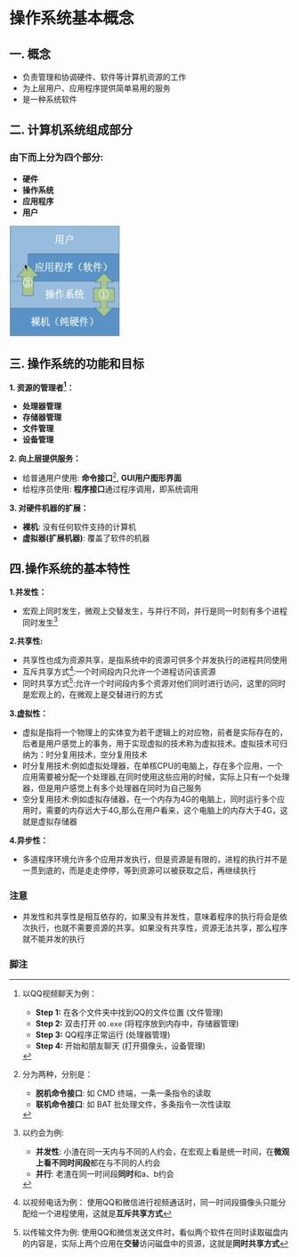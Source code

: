 # 操作系统基本概念

## 一. 概念  
- 负责管理和协调硬件、软件等计算机资源的工作  
- 为上层用户、应用程序提供简单易用的服务  
- 是一种系统软件

## 二. 计算机系统组成部分
### 由下而上分为四个部分:
- **硬件**
- **操作系统**
- **应用程序**
- **用户**

<img src="img/组成.png" width="200" height="200" />


## 三. 操作系统的功能和目标
**1. 资源的管理者[^exemple1]：**  
- **处理器管理** 
- **存储器管理**
- **文件管理**  
- **设备管理**

**2. 向上层提供服务：**  
- 给普通用户使用: **命令接口**[^命令接口], **GUI用户图形界面**  
- 给程序员使用: **程序接口**通过程序调用，即系统调用

**3. 对硬件机器的扩展：**  
- **裸机**: 没有任何软件支持的计算机  
- **虚拟器(扩展机器)**: 覆盖了软件的机器

## 四.操作系统的基本特性
**1.并发性：**  
- 宏观上同时发生，微观上交替发生，与并行不同，并行是同一时刻有多个进程同时发生[^exemple2]

**2.共享性:**
- 共享性也成为资源共享，是指系统中的资源可供多个并发执行的进程共同使用
- 互斥共享方式[^exemple3]:一个时间段内只允许一个进程访问该资源
- 同时共享方式[^exemple4]:允许一个时间段内多个资源对他们同时进行访问，这里的同时是宏观上的，在微观上是交替进行的方式

**3.虚拟性：**
- 虚拟是指将一个物理上的实体变为若干逻辑上的对应物，前者是实际存在的，后者是用户感觉上的事务，用于实现虚拟的技术称为虚拟技术。虚拟技术可归纳为：时分复用技术，空分复用技术  
- 时分复用技术:例如虚拟处理器，在单核CPU的电脑上，存在多个应用，一个应用需要被分配一个处理器,在同时使用这些应用的时候，实际上只有一个处理器，但是用户感觉上有多个处理器在同时为自己服务
- 空分复用技术:例如虚拟存储器，在一个内存为4G的电脑上，同时运行多个应用时，需要的内存远大于4G,那么在用户看来，这个电脑上的内存大于4G，这就是虚拟存储器

**4.异步性：**
- 多道程序环境允许多个应用并发执行，但是资源是有限的，进程的执行并不是一贯到底的，而是走走停停，等到资源可以被获取之后，再继续执行

### 注意
- 并发性和共享性是相互依存的，如果没有并发性，意味着程序的执行将会是依次执行，也就不需要资源的共享。如果没有共享性，资源无法共享，那么程序就不能并发的执行


### 脚注
[^exemple1]: 以QQ视频聊天为例：  
    - **Step 1:** 在各个文件夹中找到QQ的文件位置 (文件管理)  
    - **Step 2:** 双击打开 `QQ.exe` (将程序放到内存中，存储器管理)  
    - **Step 3:** QQ程序正常运行 (处理器管理)  
    - **Step 4:** 开始和朋友聊天 (打开摄像头，设备管理)  

[^命令接口]: 分为两种，分别是：  
    - **脱机命令接口**: 如 CMD 终端，一条一条指令的读取  
    - **联机命令接口**: 如 BAT 批处理文件，多条指令一次性读取

[^exemple2]:以约会为例:
    - **并发性**: 小渣在同一天内与不同的人约会，在宏观上看是统一时间，在**微观上看不同时间段**都在与不同的人约会
    - **并行**: 老渣在同一时间段**同时**和a、b约会

[^exemple3]:以视频电话为例：
    使用QQ和微信进行视频通话时，同一时间段摄像头只能分配给一个进程使用，这就是**互斥共享方式**

[^exemple4]:以传输文件为例: 
    使用QQ和微信发送文件时，看似两个软件在同时读取磁盘内的内容是，实际上两个应用在**交替**访问磁盘中的资源，这就是**同时共享方式**
